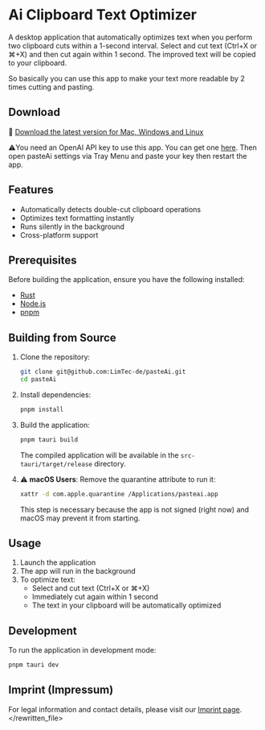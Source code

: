 # Ai Clipboard Text Optimizer

A desktop application that automatically optimizes text when you perform two clipboard cuts within a 1-second interval.
Select and cut text (Ctrl+X or ⌘+X) and then cut again within 1 second. The improved text will be copied to your clipboard.

So basically you can use this app to make your text more readable by 2 times cutting and pasting.

## Download

💾 [Download the latest version for Mac, Windows and Linux](https://github.com/LimTec-de/pasteAi/releases/latest)

⚠️You need an OpenAI API key to use this app. You can get one [here](https://platform.openai.com/api-keys).
Then open pasteAi settings via Tray Menu and paste your key then restart the app.

## Features

- Automatically detects double-cut clipboard operations
- Optimizes text formatting instantly
- Runs silently in the background
- Cross-platform support

## Prerequisites

Before building the application, ensure you have the following installed:
- [Rust](https://www.rust-lang.org/tools/install)
- [Node.js](https://nodejs.org/)
- [pnpm](https://pnpm.io/installation)

## Building from Source

1. Clone the repository:
   ```bash
   git clone git@github.com:LimTec-de/pasteAi.git
   cd pasteAi
   ```

2. Install dependencies:
   ```bash
   pnpm install
   ```

3. Build the application:
   ```bash
   pnpm tauri build
   ```

   The compiled application will be available in the `src-tauri/target/release` directory.

4. ⚠️ **macOS Users**: Remove the quarantine attribute to run it:
   ```bash
   xattr -d com.apple.quarantine /Applications/pasteai.app
   ```

   This step is necessary because the app is not signed (right now) and macOS may prevent it from starting.

## Usage

1. Launch the application
2. The app will run in the background
3. To optimize text:
   - Select and cut text (Ctrl+X or ⌘+X)
   - Immediately cut again within 1 second
   - The text in your clipboard will be automatically optimized

## Development

To run the application in development mode:
```bash
pnpm tauri dev
```

## Imprint (Impressum)

For legal information and contact details, please visit our [Imprint page](https://www.limtec.de/#imprint).
</rewritten_file>

